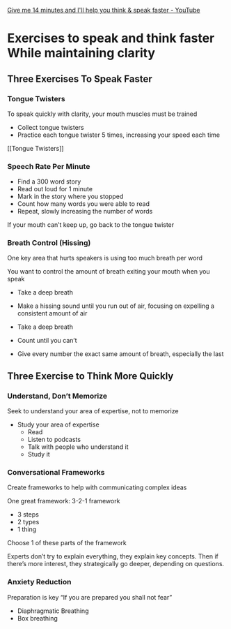 [Give me 14 minutes and I'll help you think & speak faster - YouTube](https://www.youtube.com/watch?app=desktop&v=DN5OnGxSWuY)


# Exercises to speak and think faster While maintaining clarity

## Three Exercises To Speak Faster
### Tongue Twisters
To speak quickly with clarity, your mouth muscles must be trained
- Collect tongue twisters
- Practice each tongue twister 5 times, increasing your speed each time

[[Tongue Twisters]]

### Speech Rate Per Minute
- Find a 300 word story
- Read out loud for 1 minute
- Mark in the story where you stopped
- Count how many words you were able to read
- Repeat, slowly increasing the number of words

If your mouth can’t keep up, go back to the tongue twister

### Breath Control (Hissing)
One key area that hurts speakers is using too much breath per word

You want to control the amount of breath exiting your mouth when you speak

- Take a deep breath
- Make a hissing sound until you run out of air, focusing on expelling a consistent amount of air

- Take a deep breath
- Count until you can’t
- Give every number the exact same amount of breath, especially the last

## Three Exercise to Think More Quickly

### Understand, Don’t Memorize
Seek to understand your area of expertise, not to memorize

- Study your area of expertise
	- Read
	- Listen to podcasts
	- Talk with people who understand it
	- Study it

### Conversational Frameworks
Create frameworks to help with communicating complex ideas

One great framework:
3-2-1 framework
- 3 steps
- 2 types
- 1 thing

Choose 1 of these parts of the framework

Experts don’t try to explain everything, they explain key concepts. Then if there’s more interest, they strategically go deeper, depending on questions. 

### Anxiety Reduction
Preparation is key
“If you are prepared you shall not fear” 

- Diaphragmatic Breathing
- Box breathing





